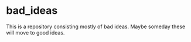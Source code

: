 # bad_ideas

This is a repository consisting mostly of bad ideas.
Maybe someday these will move to good ideas. 
